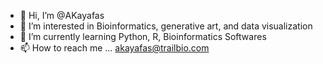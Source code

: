 - 👋 Hi, I’m @AKayafas
- 👀 I’m interested in Bioinformatics, generative art, and data visualization 
- 🌱 I’m currently learning Python, R, Bioinformatics Softwares
- 📫 How to reach me ... akayafas@trailbio.com

<!---
AKayafas/AKayafas is a ✨ special ✨ repository because its `README.md` (this file) appears on your GitHub profile.
You can click the Preview link to take a look at your changes.
--->
